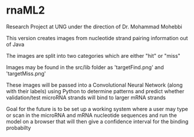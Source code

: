 # rnaML2

Research Project at UNG under the direction of Dr. Mohammad Mohebbi

This version creates images from nucleotide strand pairing information out of Java

The images are split into two categories which are either "hit" or "miss"

Images may be found in the src/lib folder as 'targetFind.png' and 'targetMiss.png'

These images will be passed into a Convolutional Neural Network (along with their labels) using Python to determine patterns and predict whether validation/test microRNA strands will bind to larger mRNA strands

Goal for the future is to be set up a working system where a user may type or scan in the microRNA and mRNA nucleotide sequences and run the model on a browser that will then give a confidence interval for the binding probabilty